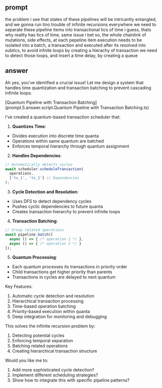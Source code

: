 ## prompt
the problem i see that states of these pipelines will be intricantly entangled, and we gonna run itno trouble of infinite recursions everywhere
we need to separate these pipeline items into transactional tics of time
i guess, thats why reality has tics of time, same issue i bet
so, the whole chainlink of mutations, side effects, at each pepeline item execution needs to be isolated into a batch, a transaction
and executed after its resolved into subtics, to avoid infnite loops by creating a hierachy of transaction
we need to detect those loops, and insert a time delay, by creating a queue

## answer
Ah yes, you've identified a crucial issue! Let me design a system that handles time quantization and transaction batching to prevent cascading infinite loops.

[Quantum Pipeline with Transaction Batching](prompt.5.answer.script.Quantum Pipeline with Transaction Batching.ts)

I've created a quantum-based transaction scheduler that:

1. **Quantizes Time**:
- Divides execution into discrete time quanta
- Operations within same quantum are batched
- Enforces temporal hierarchy through quantum assignment

2. **Handles Dependencies**:
```typescript
// Automatically detects cycles
await scheduler.scheduleTransaction(
  operations,
  ['tx_1', 'tx_2'] // Dependencies
);
```

3. **Cycle Detection and Resolution**:
- Uses DFS to detect dependency cycles
- Pushes cyclic dependencies to future quanta
- Creates transaction hierarchy to prevent infinite loops

4. **Transaction Batching**:
```typescript
// Group related operations
await pipeline.batch([
  async () => { /* operation 1 */ },
  async () => { /* operation 2 */ }
]);
```

5. **Quantum Processing**:
- Each quantum processes its transactions in priority order
- Child transactions get higher priority than parents
- Transactions in cycles are delayed to next quantum

Key Features:
1. Automatic cycle detection and resolution
2. Hierarchical transaction processing
3. Time-based operation batching
4. Priority-based execution within quanta
5. Deep integration for monitoring and debugging

This solves the infinite recursion problem by:
1. Detecting potential cycles
2. Enforcing temporal separation
3. Batching related operations
4. Creating hierarchical transaction structure

Would you like me to:
1. Add more sophisticated cycle detection?
2. Implement different scheduling strategies?
3. Show how to integrate this with specific pipeline patterns?